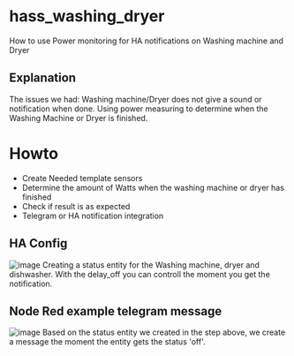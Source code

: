 # hass_washing_dryer
How to use Power monitoring for HA notifications on Washing machine and Dryer

## Explanation
The issues we had: Washing machine/Dryer does not give a sound or notification when done.
Using power measuring to determine when the Washing Machine or Dryer is finished.

# Howto
- Create Needed template sensors
- Determine the amount of Watts when the washing machine or dryer has finished
- Check if result is as expected
- Telegram or HA notification integration

## HA Config
![image](https://user-images.githubusercontent.com/100353268/212078202-74f94be3-b3cc-416c-8946-ece0da431f2b.png)
Creating a status entity for the Washing machine, dryer and dishwasher. With the delay_off you can controll the moment you get the notification.

## Node Red example telegram message
![image](https://user-images.githubusercontent.com/100353268/212079142-fb10d5be-9866-4a84-81dc-e3b7b56c12f9.png)
Based on the status entity we created in the step above, we create a message the moment the entity gets the status 'off'.

